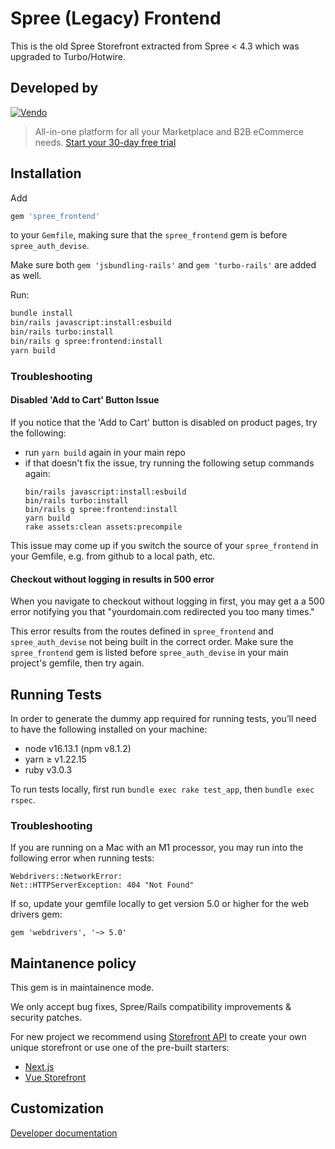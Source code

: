 # Spree (Legacy) Frontend

This is the old Spree Storefront extracted from Spree < 4.3 which was upgraded to Turbo/Hotwire.

## Developed by

[![Vendo](https://assets-global.website-files.com/6230c485f2c32ea1b0daa438/623372f40a8c54ca9aea34e8_vendo%202.svg)](https://getvendo.com?utm_source=spree_frontend_github)

> All-in-one platform for all your Marketplace and B2B eCommerce needs. [Start your 30-day free trial](https://e98esoirr8c.typeform.com/contactvendo?typeform-source=spree_sdk_github)

## Installation

Add

```ruby
gem 'spree_frontend'
```

to your `Gemfile`, making sure that the `spree_frontend` gem is before `spree_auth_devise`.

Make sure both `gem 'jsbundling-rails'` and `gem 'turbo-rails'` are added as well.

Run:

```bash
bundle install
bin/rails javascript:install:esbuild
bin/rails turbo:install
bin/rails g spree:frontend:install
yarn build
```

### Troubleshooting

#### Disabled 'Add to Cart' Button Issue

If you notice that the 'Add to Cart' button is disabled on product pages, try the following:
* run `yarn build` again in your main repo
* if that doesn't fix the issue, try running the following setup commands again:
  ```
  bin/rails javascript:install:esbuild
  bin/rails turbo:install
  bin/rails g spree:frontend:install
  yarn build
  rake assets:clean assets:precompile
  ```

This issue may come up if you switch the source of your `spree_frontend` in your Gemfile, e.g. from github to a local path, etc.

#### Checkout without logging in results in 500 error

When you navigate to checkout without logging in first, you may get a a 500 error notifying you that "yourdomain.com redirected you too many times."

This error results from the routes defined in `spree_frontend` and `spree_auth_devise` not being built in the correct order. Make sure the `spree_frontend` gem is listed before `spree_auth_devise` in your main project's gemfile, then try again.

## Running Tests

In order to generate the dummy app required for running tests, you’ll need to have the following installed on your machine:
* node v16.13.1 (npm v8.1.2)
* yarn ≥ v1.22.15
* ruby v3.0.3

To run tests locally, first run `bundle exec rake test_app`, then `bundle exec rspec`.

### Troubleshooting
If you are running on a Mac with an M1 processor, you may run into the following error when running tests:
```          
Webdrivers::NetworkError:
Net::HTTPServerException: 404 "Not Found"
```
If so, update your gemfile locally to get version 5.0 or higher for the web drivers gem:
```
gem 'webdrivers', '~> 5.0'
```

## Maintanence policy

This gem is in maintainence mode.

We only accept bug fixes, Spree/Rails compatibility improvements & security patches.

For new project we recommend using [Storefront API](https://api.spreecommerce.org/) to create your own unique storefront or use one of the pre-built starters: 

* [Next.js](https://dev-docs.spreecommerce.org/storefronts/next.js-commerce)
* [Vue Storefront](https://dev-docs.spreecommerce.org/storefronts/vue-storefront)

## Customization

[Developer documentation](https://dev-docs.spreecommerce.org/customization/storefront)
